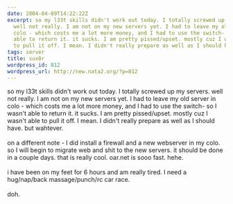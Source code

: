 ```yaml
---
date: 2004-04-09T14:22:22Z
excerpt: so my l33t skills didn't work out today. I totally screwed up my servers.
  well not really. I am not on my new servers yet. I had to leave my old server in
  colo - which costs me a lot more money, and I had to use the switch- so I wasn't
  able to return it. it sucks. I am pretty pissed/upset. mostly cuz I wasn't able
  to pull it off. I mean. I didn't really prepare as well as I should have. but w...
tags: server
title: sux0r
wordpress_id: 812
wordpress_url: http://new.nata2.org/?p=812
---
```


so my l33t skills didn't work out today. I totally screwed up my servers. well not really. I am not on my new servers yet. I had to leave my old server in colo - which costs me a lot more money, and I had to use the switch- so I wasn't able to return it. it sucks. I am pretty pissed/upset. mostly cuz I wasn't able to pull it off. I mean. I didn't really prepare as well as I should have. but wahtever.<Br><br/>on a different note - I did install a firewall and a new webserver in my colo. so I will begin to migrate web and shit to the new servers. it should be done in a couple days. that is really cool. oar.net is sooo fast. hehe. <br/><br/>i have been on my feet for 6 hours and am really tired. I need a hug/nap/back massage/punch/rc car race. <Br><Br>doh.

